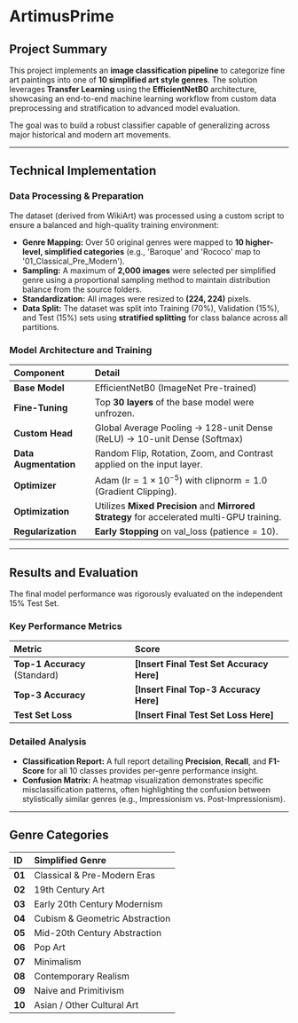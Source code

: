 # ArtimusPrime

## Project Summary

This project implements an **image classification pipeline** to categorize fine art paintings into one of **10 simplified art style genres**. The solution leverages **Transfer Learning** using the **EfficientNetB0** architecture, showcasing an end-to-end machine learning workflow from custom data preprocessing and stratification to advanced model evaluation.

The goal was to build a robust classifier capable of generalizing across major historical and modern art movements.

---

## Technical Implementation

### Data Processing & Preparation

The dataset (derived from WikiArt) was processed using a custom script to ensure a balanced and high-quality training environment:

* **Genre Mapping:** Over 50 original genres were mapped to **10 higher-level, simplified categories** (e.g., 'Baroque' and 'Rococo' map to '01\_Classical\_Pre\_Modern').
* **Sampling:** A maximum of **2,000 images** were selected per simplified genre using a proportional sampling method to maintain distribution balance from the source folders.
* **Standardization:** All images were resized to **(224, 224)** pixels.
* **Data Split:** The dataset was split into Training (70%), Validation (15%), and Test (15%) sets using **stratified splitting** for class balance across all partitions.

### Model Architecture and Training

| Component | Detail |
| :--- | :--- |
| **Base Model** | EfficientNetB0 (ImageNet Pre-trained) |
| **Fine-Tuning** | Top **30 layers** of the base model were unfrozen. |
| **Custom Head** | Global Average Pooling $\rightarrow$ 128-unit Dense (ReLU) $\rightarrow$ 10-unit Dense (Softmax) |
| **Data Augmentation** | Random Flip, Rotation, Zoom, and Contrast applied on the input layer. |
| **Optimizer** | Adam ($\text{lr} = 1 \times 10^{-5}$) with $\text{clipnorm}=1.0$ (Gradient Clipping). |
| **Optimization** | Utilizes **Mixed Precision** and **Mirrored Strategy** for accelerated multi-GPU training. |
| **Regularization** | **Early Stopping** on $\text{val\_loss}$ ($\text{patience}=10$). |

---

## Results and Evaluation

The final model performance was rigorously evaluated on the independent 15% Test Set.

### Key Performance Metrics

| Metric | Score |
| :--- | :--- |
| **Top-1 Accuracy** (Standard) | **[Insert Final Test Set Accuracy Here]** |
| **Top-3 Accuracy** | **[Insert Final Top-3 Accuracy Here]** |
| **Test Set Loss** | **[Insert Final Test Set Loss Here]** |

### Detailed Analysis

* **Classification Report:** A full report detailing **Precision**, **Recall**, and **F1-Score** for all 10 classes provides per-genre performance insight.
* **Confusion Matrix:** A heatmap visualization demonstrates specific misclassification patterns, often highlighting the confusion between stylistically similar genres (e.g., Impressionism vs. Post-Impressionism).




---

## Genre Categories

| ID | Simplified Genre |
| :--- | :--- |
| **01** | Classical & Pre-Modern Eras |
| **02** | 19th Century Art |
| **03** | Early 20th Century Modernism |
| **04** | Cubism & Geometric Abstraction |
| **05** | Mid-20th Century Abstraction |
| **06** | Pop Art |
| **07** | Minimalism |
| **08** | Contemporary Realism |
| **09** | Naive and Primitivism |
| **10** | Asian / Other Cultural Art |
